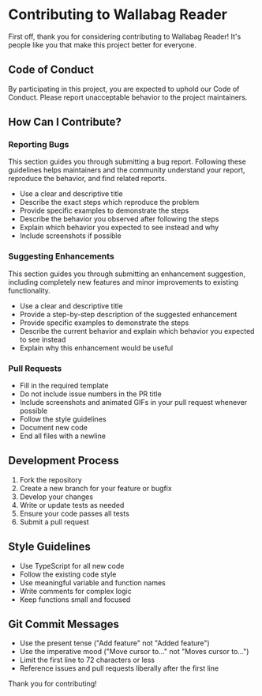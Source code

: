 # Contributing to Wallabag Reader

First off, thank you for considering contributing to Wallabag Reader! It's people like you that make this project better for everyone.

## Code of Conduct

By participating in this project, you are expected to uphold our Code of Conduct. Please report unacceptable behavior to the project maintainers.

## How Can I Contribute?

### Reporting Bugs

This section guides you through submitting a bug report. Following these guidelines helps maintainers and the community understand your report, reproduce the behavior, and find related reports.

- Use a clear and descriptive title
- Describe the exact steps which reproduce the problem
- Provide specific examples to demonstrate the steps
- Describe the behavior you observed after following the steps
- Explain which behavior you expected to see instead and why
- Include screenshots if possible

### Suggesting Enhancements

This section guides you through submitting an enhancement suggestion, including completely new features and minor improvements to existing functionality.

- Use a clear and descriptive title
- Provide a step-by-step description of the suggested enhancement
- Provide specific examples to demonstrate the steps
- Describe the current behavior and explain which behavior you expected to see instead
- Explain why this enhancement would be useful

### Pull Requests

- Fill in the required template
- Do not include issue numbers in the PR title
- Include screenshots and animated GIFs in your pull request whenever possible
- Follow the style guidelines
- Document new code
- End all files with a newline

## Development Process

1. Fork the repository
2. Create a new branch for your feature or bugfix
3. Develop your changes
4. Write or update tests as needed
5. Ensure your code passes all tests
6. Submit a pull request

## Style Guidelines

- Use TypeScript for all new code
- Follow the existing code style
- Use meaningful variable and function names
- Write comments for complex logic
- Keep functions small and focused

## Git Commit Messages

- Use the present tense ("Add feature" not "Added feature")
- Use the imperative mood ("Move cursor to..." not "Moves cursor to...")
- Limit the first line to 72 characters or less
- Reference issues and pull requests liberally after the first line

Thank you for contributing!
